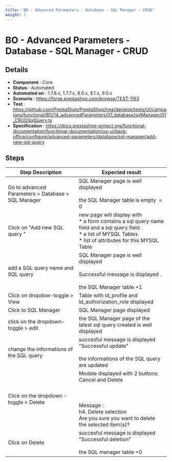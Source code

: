 ```yaml
---
title: "BO - Advanced Parameters - Database - SQL Manager - CRUD"
weight: 1
---
```


# BO - Advanced Parameters - Database - SQL Manager - CRUD
## Details
* **Component** : Core
* **Status** : Automated
* **Automated on** : 1.7.8.x, 1.7.7.x, 8.0.x, 8.1.x, 9.0.x
* **Scenario** : https://forge.prestashop.com/browse/TEST-1163
* **Test** : https://github.com/PrestaShop/PrestaShop/tree/develop/tests/UI/campaigns/functional/BO/14_advancedParameters/07_database/sqlManager/01_CRUDSqlQuery.ts
* **Specification** : https://docs.prestashop-project.org/functional-documentation/functional-documentation/ux-ui/back-office/configure/advanced-parameters/database/sql-manager/add-new-sql-query

## Steps
| Step Description | Expected result |
| ----- | ----- |
| Go to advanced Parameters > Database > SQL Manager | SQL Manager page is well displayed<br><br>the SQL Manager table is empty  = 0 |
| Click on "Add new SQL query " | new page will display with<br> * a form contains a sql query name field and a sql query field .<br> * a list of MYSQL Tables <br> * list of attributes for this MYSQL  Table |
| add a SQL query name and SQL query | SQL Manager page is well displayed<br><br>Successful message is displayed .<br><br>the SQL Manager table +1 |
| Click on dropdow-toggle > View | Table with id_profile and id_authorization_role displayed |
| Click to SQL Manager | SQL Manager page displayed |
| click on the dropdown-toggle > edit | the SQL Manager page of the latest sql query created is well displayed |
| change the informations of the SQL query | succesful message is displayed "Successful update"<br><br>the informations of the SQL query are updated |
| Click on the dropdown -toggle > Delete | Modale displayed with 2 buttons: Cancel and Delete<br><br> <br><br>Message : <br>h4. Delete selection<br>Are you sure you want to delete the selected item(s)? |
| Click on Delete | succesful message is displayed "Successful deletion"<br><br>the SQL manager table =0 |
